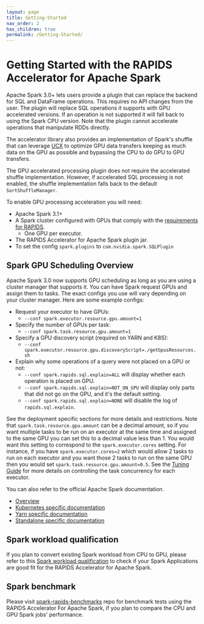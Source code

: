 ```yaml
---
layout: page
title: Getting-Started
nav_order: 2
has_children: true
permalink: /Getting-Started/
---
```

# Getting Started with the RAPIDS Accelerator for Apache Spark

Apache Spark 3.0+ lets users provide a plugin that can replace the backend for SQL and DataFrame
operations. This requires no API changes from the user. The plugin will replace SQL operations it
supports with GPU accelerated versions. If an operation is not supported it will fall back to using
the Spark CPU version. Note that the plugin cannot accelerate operations that manipulate RDDs
directly.

The accelerator library also provides an implementation of Spark's shuffle that can leverage 
[UCX](https://www.openucx.org/) to optimize GPU data transfers keeping as much data on the GPU as
possible and bypassing the CPU to do GPU to GPU transfers.

The GPU accelerated processing plugin does not require the accelerated shuffle implementation.
However, if accelerated SQL processing is not enabled, the shuffle implementation falls back to the
default `SortShuffleManager`. 

To enable GPU processing acceleration you will need:
- Apache Spark 3.1+
- A Spark cluster configured with GPUs that comply with the
  [requirements for RAPIDS](https://rapids.ai/start.html#prerequisites).
    - One GPU per executor.
- The RAPIDS Accelerator for Apache Spark plugin jar.
- To set the config `spark.plugins` to `com.nvidia.spark.SQLPlugin`

## Spark GPU Scheduling Overview
Apache Spark 3.0 now supports GPU scheduling as long as you are using a cluster manager that
supports it. You can have Spark request GPUs and assign them to tasks. The exact configs you use
will vary depending on your cluster manager. Here are some example configs:
- Request your executor to have GPUs:
  - `--conf spark.executor.resource.gpu.amount=1`
- Specify the number of GPUs per task:
  - `--conf spark.task.resource.gpu.amount=1`
- Specify a GPU discovery script (required on YARN and K8S):
  - `--conf spark.executor.resource.gpu.discoveryScript=./getGpusResources.sh`
- Explain why some operations of a query were not placed on a GPU or not:
  - `--conf spark.rapids.sql.explain=ALL` will display whether each operation is placed on GPU.
  - `--conf spark.rapids.sql.explain=NOT_ON_GPU` will display only parts that did not go on the GPU,
  and it's the default setting.
  - `--conf spark.rapids.sql.explain=NONE` will disable the log of `rapids.sql.explain`.

See the deployment specific sections for more details and restrictions. Note that
`spark.task.resource.gpu.amount` can be a decimal amount, so if you want multiple tasks to be run
on an executor at the same time and assigned to the same GPU you can set this to a decimal value
less than 1. You would want this setting to correspond to the `spark.executor.cores` setting.  For
instance, if you have `spark.executor.cores=2` which would allow 2 tasks to run on each executor
and you want those 2 tasks to run on the same GPU then you would set
`spark.task.resource.gpu.amount=0.5`. See the [Tuning Guide](../tuning-guide.md) for more details
on controlling the task concurrency for each executor.

You can also refer to the official Apache Spark documentation.
- [Overview](https://github.com/apache/spark/blob/master/docs/configuration.md#custom-resource-scheduling-and-configuration-overview)
- [Kubernetes specific documentation](https://github.com/apache/spark/blob/master/docs/running-on-kubernetes.md#resource-allocation-and-configuration-overview)
- [Yarn specific documentation](https://github.com/apache/spark/blob/master/docs/running-on-yarn.md#resource-allocation-and-configuration-overview)
- [Standalone specific documentation](https://github.com/apache/spark/blob/master/docs/spark-standalone.md#resource-allocation-and-configuration-overview)

## Spark workload qualification

If you plan to convert existing Spark workload from CPU to GPU, please refer to this
[Spark workload qualification](./getting-started-workload-qualification.md) to check if your Spark 
Applications are good fit for the RAPIDS Accelerator for Apache Spark.

## Spark benchmark

Please visit [spark-rapids-benchmarks](https://github.com/NVIDIA/spark-rapids-benchmarks) repo for
benchmark tests using the RAPIDS Accelerator For Apache Spark, if you plan to compare the CPU and
GPU Spark jobs' performance.

